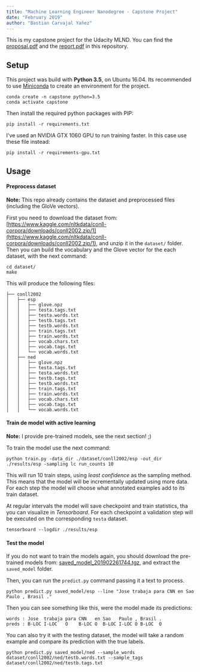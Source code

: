 ```yaml
---
title: "Machine Learning Engineer Nanodegree - Capstone Project"
date: "February 2019"
author: "Bastian Carvajal Yañez"
---
```


This is my capstone project for the Udacity MLND. You can find the [proposal.pdf](proposal/proposal.pdf) and the [report.pdf](proposal/report.pdf) in this repository.


## Setup

This project was build with **Python 3.5**, on Ubuntu 16.04. Its recommended to use [Miniconda](https://docs.conda.io/en/latest/miniconda.html) to create an environment for the project.

```
conda create -n capstone python=3.5
conda activate capstone
```

Then install the required python packages with PIP:

```
pip install -r requirements.txt
```

I've used an NVIDIA GTX 1060 GPU to run training faster. In this case use these file instead:

```
pip install -r requirements-gpu.txt
```


## Usage

#### Preprocess dataset

**Note:** This repo already contains the dataset and preprocessed files (including the GloVe vectors).

First you need to download the dataset from: [https://www.kaggle.com/nltkdata/conll-corpora/downloads/conll2002.zip/1](https://www.kaggle.com/nltkdata/conll-corpora/downloads/conll2002.zip/1), and unzip it in the `dataset/` folder. Then you can build the vocabulary and the Glove vector for the each dataset, with the next command:

```
cd dataset/
make
```

This will produce the following files:

```
├── conll2002
│   ├── esp
│   │   ├── glove.npz
│   │   ├── testa.tags.txt
│   │   ├── testa.words.txt
│   │   ├── testb.tags.txt
│   │   ├── testb.words.txt
│   │   ├── train.tags.txt
│   │   ├── train.words.txt
│   │   ├── vocab.chars.txt
│   │   ├── vocab.tags.txt
│   │   └── vocab.words.txt
│   ├── ned
│   │   ├── glove.npz
│   │   ├── testa.tags.txt
│   │   ├── testa.words.txt
│   │   ├── testb.tags.txt
│   │   ├── testb.words.txt
│   │   ├── train.tags.txt
│   │   ├── train.words.txt
│   │   ├── vocab.chars.txt
│   │   ├── vocab.tags.txt
│   │   └── vocab.words.txt
```

#### Train de model with active learning

**Note:** I provide pre-trained models, see the next section! ;)

To train the model use the next command:

```
python train.py -data_dir ./dataset/conll2002/esp -out_dir ./results/esp -sampling lc run_counts 10
```

This will run 10 train steps, using _least confidence_ as the sampling method. This means that the model will be incrementally updated using more data. For each step the model will choose what annotated examples add to its train dataset.

At regular intervals the model will save checkpoint and train statistics, tha you can visualize in _Tensorboard_. For each checkpoint a validation step will be executed on the corresponding `testa` dataset.

```
tensorboard --logdir ./results/esp
```

#### Test the model

If you do not want to train the models again, you should download the pre-trained models from: [saved_model_201902261744.tgz](https://drive.google.com/open?id=19xHOumQYKF-YDpNkcRD7p3-CyNQG0Jc6), and extract the `saved_model` folder.

Then, you can run the `predict.py` command passing it a text to process.

```
python predict.py saved_model/esp --line "Jose trabaja para CNN en Sao Paulo , Brasil ."
```

Then you can see something like this, were the model made its predictions:

```
words : Jose  trabaja para CNN   en Sao   Paulo , Brasil .
preds : B-LOC I-LOC   O    B-LOC O  B-LOC I-LOC O B-LOC  O
```

You can also try it with the testing dataset, the model will take a random example and compare its prediction with the true labels.

```
python predict.py saved_model/ned --sample_words dataset/conll2002/ned/testb.words.txt --sample_tags dataset/conll2002/ned/testb.tags.txt
```



